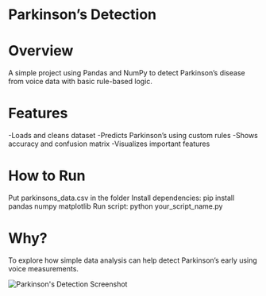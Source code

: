 # Parkinson’s Detection

# Overview
A simple project using Pandas and NumPy to detect Parkinson’s disease from voice data with basic rule-based logic.

# Features
-Loads and cleans dataset
-Predicts Parkinson’s using custom rules
-Shows accuracy and confusion matrix
-Visualizes important features

# How to Run
Put parkinsons_data.csv in the folder
Install dependencies: pip install pandas numpy matplotlib
Run script: python your_script_name.py

# Why?
To explore how simple data analysis can help detect Parkinson’s early using voice measurements.

![Parkinson's Detection Screenshot](screenshot.png)


